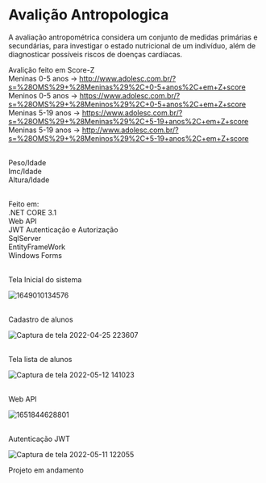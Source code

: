 # Avalição  Antropologica

A avaliação antropométrica considera um conjunto de medidas primárias e secundárias, para investigar o estado nutricional de um indivíduo, além de diagnosticar possíveis riscos de doenças cardíacas. 

Avalição feito em Score-Z
<br/>Meninas 0-5 anos -> http://www.adolesc.com.br/?s=%28OMS%29+%28Meninas%29%2C+0-5+anos%2C+em+Z+score
<br/>Meninos 0-5 anos -> https://www.adolesc.com.br/?s=%28OMS%29+%28Meninos%29%2C+0-5+anos%2C+em+Z+score
<br/>Meninas 5-19 anos -> https://www.adolesc.com.br/?s=%28OMS%29+%28Meninas%29%2C+5-19+anos%2C+em+Z+score
<br/>Meninas 5-19 anos -> http://www.adolesc.com.br/?s=%28OMS%29+%28Meninos%29%2C+5-19+anos%2C+em+Z+score

<br/>Peso/Idade
<br/>Imc/Idade
<br/>Altura/Idade
<br/>

<br/>Feito em:
<br/>.NET CORE 3.1
<br/> Web API 
<br> JWT Autenticação e Autorização
<br/>SqlServer
<br/>EntityFrameWork
<br/>Windows Forms

<br/>Tela Inicial do sistema

![1649010134576](https://user-images.githubusercontent.com/87546094/163911799-488418d0-02f2-4faf-8294-d593f1e82fc6.jpg)

<br/>Cadastro de alunos

![Captura de tela 2022-04-25 223607](https://user-images.githubusercontent.com/87546094/165208415-e2926f34-6767-4636-8ad7-2b601c06e652.jpg)

<br/> Tela lista de alunos

![Captura de tela 2022-05-12 141023](https://user-images.githubusercontent.com/87546094/168141028-584c57ce-aa60-4586-9d3c-2056626d5ac4.jpg)

<br/>Web API

![1651844628801](https://user-images.githubusercontent.com/87546094/167276899-72899f0f-6a25-4748-9752-f54def153030.jpg)

<br/>Autenticação JWT

![Captura de tela 2022-05-11 122055](https://user-images.githubusercontent.com/87546094/167901586-6f4a4c02-4591-44e0-9500-5c6a2c3068ad.jpg)



Projeto em andamento
